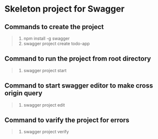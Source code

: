 # Skeleton project for Swagger
## Commands to create the project

> 1) npm install -g swagger
> 2) swagger project create todo-app

## Command to run the project from root directory
> 1) swagger project start

## Command to start swagger editor to make cross origin query
> 1) swagger project edit

## Command to varify the project for errors
> 1) swagger project verify